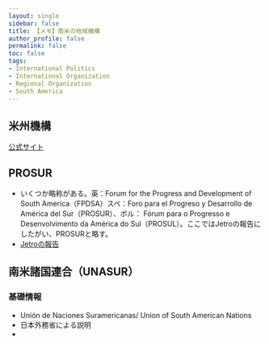 ```yaml
---
layout: single
sidebar: false
title: 【メモ】南米の地域機構
author_profile: false
permalink: false
toc: false
tags:
- International Politics
- International Organization
- Regional Organization
- South America
---
```


## 米州機構
<i class="fas fa-tv"></i>  <a href="http://www.oas.org/en/">公式サイト</a>

## PROSUR

- いくつか略称がある。英：Forum for the Progress and Development of South America（FPDSA）スペ：Foro para el Progreso y Desarrollo de América del Sur（PROSUR）、ポル： Fórum para o Progresso e Desenvolvimento da América do Sul（PROSUL）。ここではJetroの報告にしたがい、PROSURと略す。
- <a href="https://www.jetro.go.jp/biznews/2019/03/ed550f1b585b947b.html">Jetroの報告</a>

## 南米諸国連合（UNASUR）
### 基礎情報
- Unión de Naciones Suramericanas/ Union of South American Nations
- <h aref="https://www.mofa.go.jp/mofaj/area/latinamerica/kikan/unasur/gaiyo.html">日本外務省による説明</a>
- 

